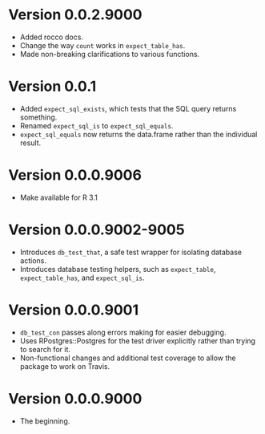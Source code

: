 # Version 0.0.2.9000

- Added rocco docs.
- Change the way `count` works in `expect_table_has`.
- Made non-breaking clarifications to various functions.

# Version 0.0.1

- Added `expect_sql_exists`, which tests that the SQL query returns something.
- Renamed `expect_sql_is` to `expect_sql_equals`.
- `expect_sql_equals` now returns the data.frame rather than the individual result.

# Version 0.0.0.9006
- Make available for R 3.1

# Version 0.0.0.9002-9005

- Introduces `db_test_that`, a safe test wrapper for isolating database actions.
- Introduces database testing helpers, such as `expect_table`, `expect_table_has`, and `expect_sql_is`.

# Version 0.0.0.9001

- `db_test_con` passes along errors making for easier debugging.
- Uses RPostgres::Postgres for the test driver explicitly rather than trying to search for it.
- Non-functional changes and additional test coverage to allow the package to work on Travis.

# Version 0.0.0.9000

- The beginning.
